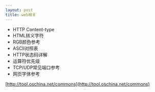 ```yaml
---
layout: post
title: web相关
---
```


* HTTP Content-type
* HTML转义字符
* RGB颜色参考
* ASCII对照表
* HTTP状态码详解
* 运算符优先级
* TCP/UDP常见端口参考
* 网页字体参考

[http://tool.oschina.net/commons](http://tool.oschina.net/commons)